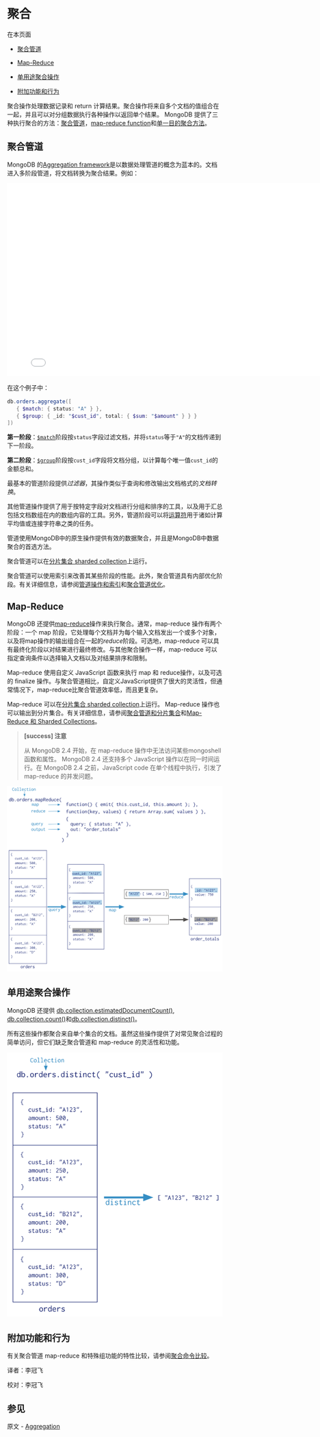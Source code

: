 # 聚合
在本页面

*   [聚合管道](#aggregation-pipeline)

*   [Map-Reduce](#map-reduce)

*   [单用途聚合操作](#single-purpose-aggregation-operations)

*   [附加功能和行为](#additional-features-and-behaviors)

聚合操作处理数据记录和 return 计算结果。聚合操作将来自多个文档的值组合在一起，并且可以对分组数据执行各种操作以返回单个结果。 MongoDB 提供了三种执行聚合的方法：[聚合管道](#聚合管道)，[map-reduce function](#map-reduce)和[单一目的聚合方法](#单用途聚合操作)。

## <span id="aggregation-pipeline">聚合管道</span>

MongoDB 的[Aggregation framework](Aggregation/Aggregation-Pipeline.md)是以数据处理管道的概念为蓝本的。文档进入多阶段管道，将文档转换为聚合结果。例如：

<iframe 
    height=450 
    width=800 
    src="../img/docs/06-Aggregation/agg-pipeline.mp4" 
    frameborder=0 
    allowfullscreen>
</iframe>

在这个例子中：

```powershell
db.orders.aggregate([
   { $match: { status: "A" } },
   { $group: { _id: "$cust_id", total: { $sum: "$amount" } } }
])
```

**第一阶段**：[`$match`]()阶段按`status`字段过滤文档，并将`status`等于`"A"`的文档传递到下一阶段。

**第二阶段**：[`$group`]()阶段按`cust_id`字段将文档分组，以计算每个唯一值`cust_id`的金额总和。

最基本的管道阶段提供*过滤器*，其操作类似于查询和修改输出文档格式的*文档转换*。

其他管道操作提供了用于按特定字段对文档进行分组和排序的工具，以及用于汇总包括文档数组在内的数组内容的工具。另外，管道阶段可以将[运算符]()用于诸如计算平均值或连接字符串之类的任务。

管道使用MongoDB中的原生操作提供有效的数据聚合，并且是MongoDB中数据聚合的首选方法。

聚合管道可以在[分片集合  sharded collection]()上运行。

聚合管道可以使用索引来改善其某些阶段的性能。此外，聚合管道具有内部优化阶段。有关详细信息，请参阅[管道操作和索引](Aggregation/Aggregation-Pipeline.md)和[聚合管道优化](Aggregation/Aggregation-Pipeline/Aggregation-Pipeline-Optimization.md)。

## <span id="map-reduce">Map-Reduce</span>

MongoDB 还提供[map-reduce](Aggregation/Map-Reduce.md)操作来执行聚合。通常，map-reduce 操作有两个阶段：一个 map 阶段，它处理每个文档并为每个输入文档发出一个或多个对象，以及将map操作的输出组合在一起的*reduce*阶段。可选地，map-reduce 可以具有最终化阶段以对结果进行最终修改。与其他聚合操作一样，map-reduce 可以指定查询条件以选择输入文档以及对结果排序和限制。

Map-reduce 使用自定义 JavaScript 函数来执行 map 和 reduce操作，以及可选的 finalize 操作。与聚合管道相比，自定义JavaScript提供了很大的灵活性，但通常情况下，map-reduce比聚合管道效率低，而且更复杂。

Map-reduce 可以在[分片集合 sharded collection]()上运行。 Map-reduce 操作也可以输出到分片集合。有关详细信息，请参阅[聚合管道和分片集合](Aggregation/Aggregation-Pipeline/Aggregation-Pipeline-and-Sharded-Collections.md)和[Map-Reduce 和 Sharded Collections](Aggregation/Map-Reduce/Map-Reduce-and-Sharded-Collections.md)。

> **[success] 注意**
>
> 从 MongoDB 2.4 开始，在 map-reduce 操作中无法访问某些mongoshell 函数和属性。 MongoDB 2.4 还支持多个 JavaScript 操作以在同一时间运行。在 MongoDB 2.4 之前，JavaScript code 在单个线程中执行，引发了 map-reduce 的并发问题。

![带注释的 map-reduce 操作图](../img/docs/06-Aggregation/map-reduce.bakedsvg.svg)



## <span id="single-purpose-aggregation-operations">单用途聚合操作</span>

MongoDB 还提供  [db.collection.estimatedDocumentCount()](), [db.collection.count()](Reference/mongo-Shell-Methods/Collection-Methods/db-collection-count.md)和[db.collection.distinct()](Reference/mongo-Shell-Methods/Collection-Methods/db-collection-distinct.md)。

所有这些操作都聚合来自单个集合的文档。虽然这些操作提供了对常见聚合过程的简单访问，但它们缺乏聚合管道和 map-reduce 的灵活性和功能。

![带注释的不同操作的图表](../img/docs/06-Aggregation/distinct.bakedsvg.svg)



## <span id="additional-features-and-behaviors">附加功能和行为</span>

有关聚合管道 map-reduce 和特殊组功能的特性比较，请参阅[聚合命令比较](Aggregation/Aggregation-Reference/Aggregation-Commands-Commparison.md)。



译者：李冠飞

校对：李冠飞

## 参见

原文 - [Aggregation]( https://docs.mongodb.com/manual/aggregation/ )

